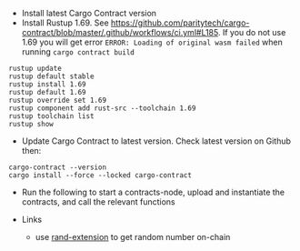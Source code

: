 * Install latest Cargo Contract version
* Install Rustup 1.69. See https://github.com/paritytech/cargo-contract/blob/master/.github/workflows/ci.yml#L185. If you do not use 1.69 you will get error `ERROR: Loading of original wasm failed` when running `cargo contract build`
```
rustup update
rustup default stable
rustup install 1.69 
rustup default 1.69
rustup override set 1.69
rustup component add rust-src --toolchain 1.69
rustup toolchain list
rustup show
```
* Update Cargo Contract to latest version. Check latest version on Github then:
```
cargo-contract --version
cargo install --force --locked cargo-contract
```
* Run the following to start a contracts-node, upload and instantiate the contracts,
and call the relevant functions

* Links
    * use [rand-extension](https://github.com/paritytech/ink-examples/blob/main/rand-extension/lib.rs) to get random number on-chain
